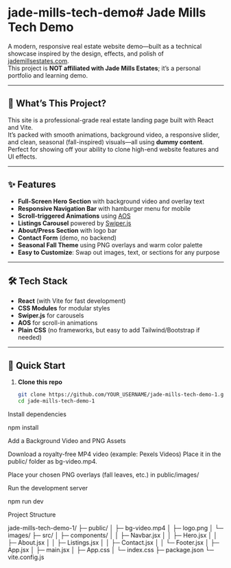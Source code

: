 # jade-mills-tech-demo# Jade Mills Tech Demo

A modern, responsive real estate website demo—built as a technical showcase inspired by the design, effects, and polish of [jademillsestates.com](https://jademillsestates.com/).  
This project is **NOT affiliated with Jade Mills Estates**; it’s a personal portfolio and learning demo.

---

## 🌟 What’s This Project?

This site is a professional-grade real estate landing page built with React and Vite.  
It’s packed with smooth animations, background video, a responsive slider, and clean, seasonal (fall-inspired) visuals—all using **dummy content**.  
Perfect for showing off your ability to clone high-end website features and UI effects.

---

## ✨ Features

- **Full-Screen Hero Section** with background video and overlay text
- **Responsive Navigation Bar** with hamburger menu for mobile
- **Scroll-triggered Animations** using [AOS](https://michalsnik.github.io/aos/)
- **Listings Carousel** powered by [Swiper.js](https://swiperjs.com/)
- **About/Press Section** with logo bar
- **Contact Form** (demo, no backend)
- **Seasonal Fall Theme** using PNG overlays and warm color palette
- **Easy to Customize**: Swap out images, text, or sections for any purpose

---

## 🛠️ Tech Stack

- **React** (with Vite for fast development)
- **CSS Modules** for modular styles
- **Swiper.js** for carousels
- **AOS** for scroll-in animations
- **Plain CSS** (no frameworks, but easy to add Tailwind/Bootstrap if needed)

---

## 🚀 Quick Start

1. **Clone this repo**

   ```bash
   git clone https://github.com/YOUR_USERNAME/jade-mills-tech-demo-1.git
   cd jade-mills-tech-demo-1


Install dependencies

npm install

Add a Background Video and PNG Assets

Download a royalty-free MP4 video (example: Pexels Videos)
Place it in the public/ folder as bg-video.mp4.

Place your chosen PNG overlays (fall leaves, etc.) in public/images/

Run the development server

npm run dev

 Project Structure
 
jade-mills-tech-demo-1/
├─ public/
│   ├─ bg-video.mp4
│   ├─ logo.png
│   └─ images/
├─ src/
│   ├─ components/
│   │   ├─ Navbar.jsx
│   │   ├─ Hero.jsx
│   │   ├─ About.jsx
│   │   ├─ Listings.jsx
│   │   ├─ Contact.jsx
│   │   └─ Footer.jsx
│   ├─ App.jsx
│   ├─ main.jsx
│   ├─ App.css
│   └─ index.css
├─ package.json
└─ vite.config.js

